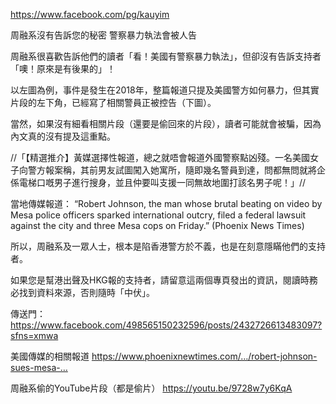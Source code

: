
https://www.facebook.com/pg/kauyim

周融系沒有告訴您的秘密
警察暴力執法會被人告

周融系很喜歡告訴他們的讀者「看！美國有警察暴力執法」，但卻沒有告訴支持者「噢！原來是有後果的」！

以左圖為例，事件是發生在2018年，整篇報道只提及美國警方如何暴力，但其實片段的左下角，已經寫了相關警員正被控告（下圖）。

當然，如果沒有細看相關片段（還要是偷回來的片段），讀者可能就會被騙，因為內文真的沒有提及這重點。

//「【精選推介】黃媒選擇性報道，總之就唔會報道外國警察點凶殘。一名美國女子向警方報案稱，其前男友試圖闖入她寓所，隨即幾名警員到達，問都無問就將企係電梯口嘅男子進行搜身，並且仲要叫支援一同無故地圍打該名男子呢！」//

當地傳媒報道：
“Robert Johnson, the man whose brutal beating on video by Mesa police officers sparked international outcry, filed a federal lawsuit against the city and three Mesa cops on Friday.” (Phoenix News Times)

所以，周融系及一眾人士，根本是陷香港警方於不義，也是在刻意隱瞞他們的支持者。

如果您是幫港出聲及HKG報的支持者，請留意這兩個專頁發出的資訊，閱讀時務必找到資料來源，否則隨時「中伏」。

傳送門：
https://www.facebook.com/498565150232596/posts/2432726613483097?sfns=xmwa

美國傳媒的相關報道
https://www.phoenixnewtimes.com/…/robert-johnson-sues-mesa-…

周融系偷的YouTube片段（都是偷片）
https://youtu.be/9728w7y6KqA